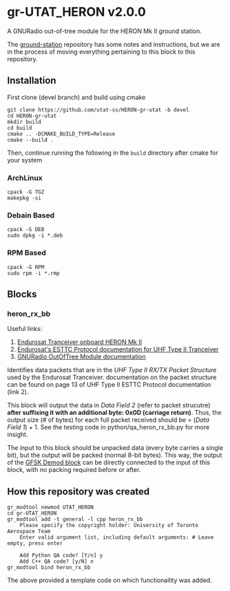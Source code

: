 # gr-UTAT_HERON v2.0.0

A GNURadio out-of-tree module for the HERON Mk II ground station.

The [ground-station](https://github.com/HeronMkII/ground-station) repository has some notes and instructions, but we are in the process of moving everything pertaining to this block to this repository.

## Installation

First clone (devel branch) and build using cmake

```
git clone https://github.com/utat-ss/HERON-gr-utat -b devel
cd HERON-gr-utat
mkdir build
cd build
cmake .. -DCMAKE_BUILD_TYPE=Release
cmake --build .
```

Then, continue running the following in the `build` directory after cmake for your system

### ArchLinux

```
cpack -G TGZ
makepkg -si
```

### Debain Based

```
cpack -G DEB
sudo dpkg -i *.deb
```

### RPM Based

```
cpack -G RPM
sudo rpm -i *.rmp
```

## Blocks

### heron_rx_bb

Useful links:
1. [Endurosat Tranceiver onboard HERON Mk II](https://www.endurosat.com/cubesat-store/cubesat-communication-modules/uhf-transceiver-ii/#request-step-modal)
2. [Endurosat's ESTTC Protocol documentation for UHF Type II Tranceiver](https://drive.google.com/file/d/1QbZfTUcGsZVrNnLC-i74AeppRjXvG178/view?usp=sharing)
3. [GNURadio OutOfTree Module documentation](https://wiki.gnuradio.org/index.php/OutOfTreeModules)

Identifies data packets that are in the *UHF Type II RX/TX Packet Structure* used by the Endurosat Tranceiver. documentation on the packet structure can be found on page 13 of UHF Type II ESTTC Protocol documentation (link 2). 

This block will output the data in *Data Field 2* (refer to packet strucutre) **after suffixing it with an additional byte: 0x0D (carriage return)**. Thus, the output size (# of bytes) for each full packet received should be = (*Data Field 1*) + 1. See the testing code in python/qa_heron_rx_bb.py for more insight.

The input to this block should be unpacked data (every byte carries a single bit), but the output will be packed (normal 8-bit bytes). This way, the output of the [GFSK Demod block](https://wiki.gnuradio.org/index.php/GFSK_Demod) can be directly connected to the input of this block, with no packing required before or after.

## How this repository was created

```
gr_modtool newmod UTAT_HERON
cd gr-UTAT_HERON
gr_modtool add -t general -l cpp heron_rx_bb
    Please specify the copyright holder: University of Toronto Aerospace Team
    Enter valid argument list, including default arguments: # Leave empty, press enter

    Add Python QA code? [Y/n] y
    Add C++ QA code? [y/N] n
gr_modtool bind heron_rx_bb
```

The above provided a template code on which functionaility was added.
